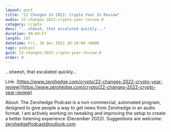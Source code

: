 ```yaml
---
layout: post
title: "22 Changes In 2022: Crypto Year In Review"
audio: 22-changes-2022-crypto-year-review-8
category: crypto
desc: "...sheesh, that escalated quickly..."
duration: 00:04:57
length: 297
datetime: Fri, 30 Dec 2022 20:20:00 +0000
tags: podcast
guid: 22-changes-2022-crypto-year-review-0
order: 0
---
```

...sheesh, that escalated quickly...

Link: [https://www.zerohedge.com/crypto/22-changes-2022-crypto-year-review](https://www.zerohedge.com/crypto/22-changes-2022-crypto-year-review)

About: The Zerohedge Podcast is a non-commercial, automated program, designed to give people a way to get news from Zerohedge in an audio format.  I am actively working on tweaking and improving the setup to create a better listening experience (December 2022).  Suggestions are welcome: [zerohedgePodcast@outlook.com](mailto:zerohedgePodcast@outlook.com)